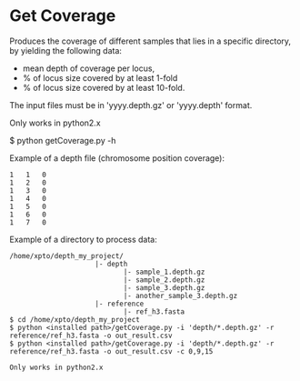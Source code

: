
# Get Coverage

Produces the coverage of different samples that lies in a specific directory, by yielding the following data:
  - mean depth of coverage per locus, 
  - % of locus size covered by at least 1-fold
  - % of locus size covered by at least 10-fold.

The input files must be in 'yyyy.depth.gz' or 'yyyy.depth' format.

Only works in python2.x

$ python getCoverage.py -h

Example of a depth file (chromosome position coverage):

	1	1	0
	1	2	0
	1	3	0
	1	4	0
	1	5	0
	1	6	0
	1	7	0


Example of a directory to process data:

	/home/xpto/depth_my_project/
						 |- depth
						 		|- sample_1.depth.gz
						 		|- sample_2.depth.gz
						 		|- sample_3.depth.gz
						 		|- another_sample_3.depth.gz
						 |- reference
						 		|- ref_h3.fasta
	$ cd /home/xpto/depth_my_project
	$ python <installed path>/getCoverage.py -i 'depth/*.depth.gz' -r reference/ref_h3.fasta -o out_result.csv
	$ python <installed path>/getCoverage.py -i 'depth/*.depth.gz' -r reference/ref_h3.fasta -o out_result.csv -c 0,9,15   

	Only works in python2.x